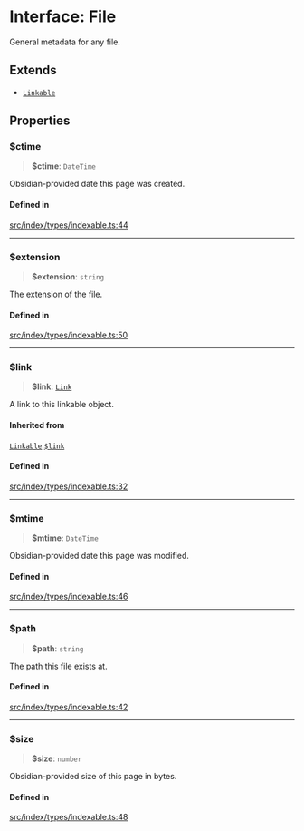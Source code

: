# Interface: File

General metadata for any file.

## Extends

- [`Linkable`](Linkable.md)

## Properties

### $ctime

> **$ctime**: `DateTime`

Obsidian-provided date this page was created.

#### Defined in

[src/index/types/indexable.ts:44](https://github.com/blacksmithgu/datacore/blob/b2f12b09abf3864956181ba4f5c7075bc281ce27/src/index/types/indexable.ts#L44)

***

### $extension

> **$extension**: `string`

The extension of the file.

#### Defined in

[src/index/types/indexable.ts:50](https://github.com/blacksmithgu/datacore/blob/b2f12b09abf3864956181ba4f5c7075bc281ce27/src/index/types/indexable.ts#L50)

***

### $link

> **$link**: [`Link`](../../expressions/classes/Link.md)

A link to this linkable object.

#### Inherited from

[`Linkable`](Linkable.md).[`$link`](Linkable.md#$link)

#### Defined in

[src/index/types/indexable.ts:32](https://github.com/blacksmithgu/datacore/blob/b2f12b09abf3864956181ba4f5c7075bc281ce27/src/index/types/indexable.ts#L32)

***

### $mtime

> **$mtime**: `DateTime`

Obsidian-provided date this page was modified.

#### Defined in

[src/index/types/indexable.ts:46](https://github.com/blacksmithgu/datacore/blob/b2f12b09abf3864956181ba4f5c7075bc281ce27/src/index/types/indexable.ts#L46)

***

### $path

> **$path**: `string`

The path this file exists at.

#### Defined in

[src/index/types/indexable.ts:42](https://github.com/blacksmithgu/datacore/blob/b2f12b09abf3864956181ba4f5c7075bc281ce27/src/index/types/indexable.ts#L42)

***

### $size

> **$size**: `number`

Obsidian-provided size of this page in bytes.

#### Defined in

[src/index/types/indexable.ts:48](https://github.com/blacksmithgu/datacore/blob/b2f12b09abf3864956181ba4f5c7075bc281ce27/src/index/types/indexable.ts#L48)
